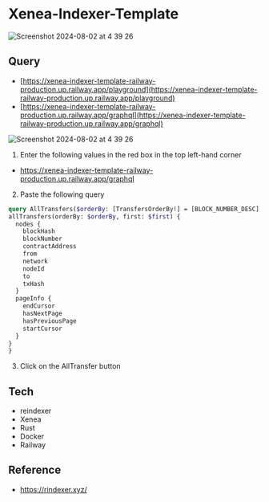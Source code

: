 # Xenea-Indexer-Template

![Screenshot 2024-08-02 at 4 39 26](https://github.com/user-attachments/assets/438f7cb2-d331-46d8-a3d8-cf4fdf13e9f7)

## Query

- [https://xenea-indexer-template-railway-production.up.railway.app/playground](https://xenea-indexer-template-railway-production.up.railway.app/playground)
- [https://xenea-indexer-template-railway-production.up.railway.app/graphql](https://xenea-indexer-template-railway-production.up.railway.app/graphql)

![Screenshot 2024-08-02 at 4 39 26](https://github.com/user-attachments/assets/aca09adb-a2ec-4b66-af4b-d9500db92db4)

1. Enter the following values in the red box in the top left-hand corner
  - https://xenea-indexer-template-railway-production.up.railway.app/graphql
2. Paste the following query
  ```graphql
  query AllTransfers($orderBy: [TransfersOrderBy!] = [BLOCK_NUMBER_DESC], $first: Int = 5) {
  allTransfers(orderBy: $orderBy, first: $first) {
    nodes {
      blockHash
      blockNumber
      contractAddress
      from
      network
      nodeId
      to
      txHash
    }
    pageInfo {
      endCursor
      hasNextPage
      hasPreviousPage
      startCursor
    }
  }
}
  ```
3. Click on the AllTransfer button

## Tech

- reindexer
- Xenea
- Rust
- Docker
- Railway

## Reference

- https://rindexer.xyz/
